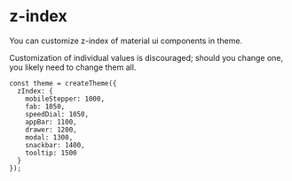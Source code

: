 # z-index

You can customize z-index of material ui components in theme.

Customization of individual values is discouraged; should you change one, you likely need to change them all.

```tsx
const theme = createTheme({
  zIndex: {
    mobileStepper: 1000,
    fab: 1050,
    speedDial: 1050,
    appBar: 1100,
    drawer: 1200,
    modal: 1300,
    snackbar: 1400,
    tooltip: 1500
  }
});
```